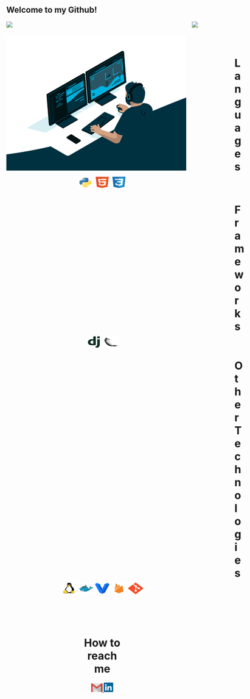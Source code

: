 ## Welcome to my Github!

<div>
  <img height="160em" src="https://github-readme-stats.vercel.app/api?username=GabrielSousa02&show_icons=true&theme=dracula&include_all_commits=true&count_private=true"/>
  <img align="right" height="160em" src="https://github-readme-stats.vercel.app/api/top-langs/?username=GabrielSousa02&layout=compact&langs_count=16&theme=dracula"/>
</div>
<br>


<div  align="center"> 
  <img align="left" height="355" alt="coding-time" src="code.gif">
  <div style="display: inline_block"><br>
    <h1 style="margin-left: 600px; margin-right: 120px" align="center">Languages</h1>
    <div style="margin-top: -10px">
      <img align="center" height="30" width="40" alt="python-icon" src="https://raw.githubusercontent.com/devicons/devicon/master/icons/python/python-original.svg">
      <img align="center" height="30" width="40" alt="html-icon" src="https://raw.githubusercontent.com/devicons/devicon/master/icons/html5/html5-original.svg">
      <img align="center" height="30" width="40" alt="css-icon" src="https://raw.githubusercontent.com/devicons/devicon/master/icons/css3/css3-original.svg">
    </div>
    <h1 style="margin-left: 600px; margin-right: 120px; margin-top: 40px"align="center">Frameworks</h1>
    <div style="margin-top: -10px">
      <img align="center" height="30" width="40" alt="django-icon"  src="https://github.com/devicons/devicon/raw/master/icons/django/django-plain.svg">
      <img align="center" height="30" width="40" alt="flask-icon"  src="https://github.com/devicons/devicon/raw/master/icons/flask/flask-original.svg">
    </div>
    <h1 style="margin-left: 600px; margin-right: 120px; margin-top: 30px" align="center">Other Technologies</h1>
    <div style="margin-top: -10px">
      <img align="center" height="30" width="40" alt="linux-icon" src="https://github.com/devicons/devicon/raw/master/icons/linux/linux-original.svg">
      <img align="center" height="30" width="40" alt="docker-icon" src="https://github.com/devicons/devicon/raw/master/icons/docker/docker-original.svg">
      <img align="center" height="30" width="40" alt="vagrant-icon" src="https://github.com/devicons/devicon/raw/master/icons/vagrant/vagrant-original.svg">
      <img align="center" height="30" width="40" alt="firebase-icon" src="https://github.com/devicons/devicon/raw/master/icons/firebase/firebase-plain.svg">
      <img align="center" height="30" width="40" alt="git-icon" src="https://github.com/devicons/devicon/raw/master/icons/git/git-original.svg">
    </div>
<div>
<br><br><br>
<div style="display: inline_block; margin-left: 200px; margin-right: 200px; margin-top: 60px" align="center">
  <h1 style="">How to reach me</h1>
    <a href = "mailto: gabriel@gsousa.com.br">
      <img width="30" src="gmail.svg">
    </a>
    <a href = "https://www.linkedin.com/in/gabrielsousa9">
      <img width="25" src="linkedin.svg">
    </a>
</div>
